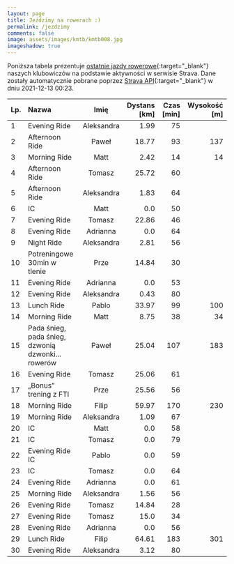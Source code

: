 ```yaml
---
layout: page
title: Jeździmy na rowerach :)
permalink: /jezdzimy
comments: false
image: assets/images/kmtb/kmtb008.jpg
imageshadow: true
---
```


Poniższa tabela prezentuje [ostatnie jazdy rowerowe](https://www.strava.com/clubs/336381){:target="_blank"} naszych klubowiczów na podstawie aktywności w serwisie Strava. Dane zostały automatycznie pobrane poprzez [Strava API](https://developers.strava.com/docs/reference/#api-Clubs-getClubActivitiesById){:target="_blank"} w dniu 2021-12-13 00:23.

Lp. | Nazwa | Imię | Dystans [km] | Czas [min] | Wysokość [m]
:--- | :--- | :---: | ---: | ---: | ---:
1|Evening Ride|Aleksandra|1.99|75|
2|Afternoon Ride|Paweł|18.77|93|137
3|Morning Ride|Matt|2.42|14|14
4|Afternoon Ride|Tomasz|25.72|60|
5|Afternoon Ride|Aleksandra|1.83|64|
6|IC|Matt|0.0|50|
7|Evening Ride|Tomasz|22.86|46|
8|Evening Ride|Adrianna|0.0|64|
9|Night Ride|Aleksandra|2.81|56|
10|Potreningowe 30min w tlenie|Prze|14.84|30|
11|Evening Ride|Adrianna|0.0|53|
12|Evening Ride|Aleksandra|0.43|80|
13|Lunch Ride|Pablo|33.97|99|100
14|Morning Ride|Matt|8.75|38|34
15|Pada śnieg, pada śnieg, dzwonią dzwonki... rowerów|Paweł|25.04|107|183
16|Evening Ride|Tomasz|25.06|61|
17|„Bonus” trening z FTI |Prze|25.56|56|
18|Morning Ride|Filip|59.97|170|230
19|Morning Ride|Aleksandra|1.09|67|
20|IC|Matt|0.0|58|
21|IC|Tomasz|0.0|79|
22|Evening Ride IC|Pablo|0.0|59|
23|IC|Tomasz|0.0|64|
24|Evening Ride|Adrianna|0.0|61|
25|Morning Ride|Aleksandra|1.56|56|
26|Evening Ride|Tomasz|14.84|28|
27|Evening Ride|Tomasz|15.0|34|
28|Evening Ride|Adrianna|0.0|56|
29|Lunch Ride|Filip|64.61|183|301
30|Evening Ride|Aleksandra|3.12|80|
